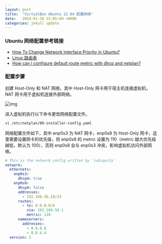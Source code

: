 ```yaml
---
layout: post
title:  "VirtualBox Ubuntu 22.04 配置网络"
date:   2024-01-28 15:05:09 +0800
categories: jekyll update
---
```


### Ubuntu 网络配置参考链接

- [How To Change Network Interface Priority in Ubuntu?](https://devicetests.com/change-network-interface-priority-ubuntu)
- [Linux 路由表](https://www.jianshu.com/p/8499b53eb0a5)
- [How can I configure default route metric with dhcp and netplan?](https://askubuntu.com/questions/1008571/how-can-i-configure-default-route-metric-with-dhcp-and-netplan)

### 配置步骤

创建 Host-Only 和 NAT 网络，其中 Host-Only 网卡用于宿主机连接虚拟机，NAT 网卡用于虚拟机连接外部网络。

![img](/assets/imgs/1704634136220.jpg)

进入虚拟机执行以下命令更改网络配置文件。

``` bash
vi /etc/netplan/00-installer-config.yaml
```

网络配置文件如下，其中 enp0s3 为 NAT 网卡，enp0s8 为 Host-Only 网卡，这里需要设置网卡的优先级，将 enp0s8 的 metric 设置为 110（metric 越大优先级越低，默认为 100），否则 enp0s8 会与 enp0s3 冲突，影响虚拟机访问外部网络。

``` yaml
# This is the network config written by 'subiquity'
network:
  ethernets:
    enp0s3:
      dhcp4: true
    enp0s8:
      dhcp4: false
      addresses:
        - 192.168.56.10/24
      routes:
        - to: 0.0.0.0/0
          via: 192.168.56.1
          metric: 110
      nameservers:
        addresses:
          - 8.8.8.8
          - 8.8.4.4
  version: 2
```
